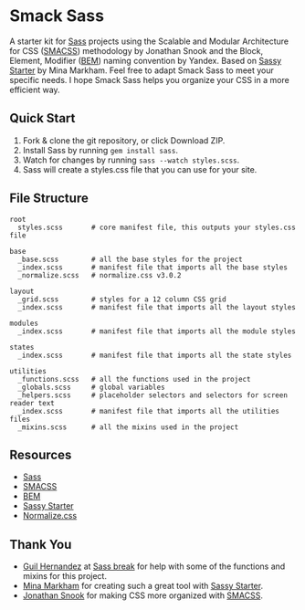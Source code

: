 # Smack Sass
A starter kit for [Sass](http://sass-lang.com) projects using the Scalable and Modular Architecture for CSS ([SMACSS](smacss.com)) methodology by Jonathan Snook and the Block, Element, Modifier ([BEM](https://en.bem.info/method/definitions)) naming convention by Yandex. Based on [Sassy Starter](https://github.com/minamarkham/sassy-starter) by Mina Markham. Feel free to adapt Smack Sass to meet your specific needs. I hope Smack Sass helps you organize your CSS in a more efficient way.

## Quick Start
1. Fork & clone the git repository, or click Download ZIP.
2. Install Sass by running ```gem install sass```.
3. Watch for changes by running ```sass --watch styles.scss```.
4. Sass will create a styles.css file that you can use for your site.

## File Structure

```
root
  styles.scss       # core manifest file, this outputs your styles.css file

base
  _base.scss        # all the base styles for the project
  _index.scss       # manifest file that imports all the base styles
  _normalize.scss   # normalize.css v3.0.2

layout
  _grid.scss        # styles for a 12 column CSS grid
  _index.scss       # manifest file that imports all the layout styles

modules
  _index.scss       # manifest file that imports all the module styles

states
  _index.scss       # manifest file that imports all the state styles

utilities
  _functions.scss   # all the functions used in the project
  _globals.scss     # global variables
  _helpers.scss     # placeholder selectors and selectors for screen reader text
  _index.scss       # manifest file that imports all the utilities files
  _mixins.scss      # all the mixins used in the project
```
## Resources
* [Sass](http://sass-lang.com/)
* [SMACSS](https://smacss.com/)
* [BEM](https://en.bem.info/method/definitions)
* [Sassy Starter](https://github.com/minamarkham/sassy-starter)
* [Normalize.css](http://necolas.github.io/normalize.css/)

## Thank You
* [Guil Hernandez](https://twitter.com/guilh) at [Sass break](http://sassbreak.com/about/) for help with some of the functions and mixins for this project.
* [Mina Markham](https://twitter.com/MinaMarkham) for creating such a great tool with [Sassy Starter](https://github.com/minamarkham/sassy-starter).
* [Jonathan Snook](https://twitter.com/snookca) for making CSS more organized with [SMACSS](https://smacss.com/).
